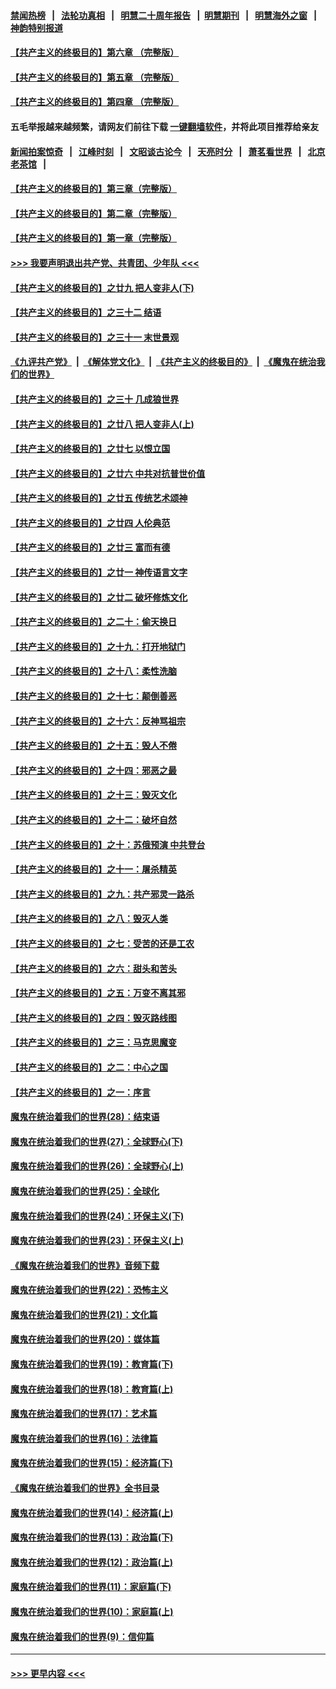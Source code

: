 #### [禁闻热榜](热点新闻.md?=0)  &nbsp;&nbsp;|&nbsp;&nbsp; [法轮功真相](https://github.com/gfw-breaker/truth/blob/master/README.md?=0) &nbsp;&nbsp;|&nbsp;&nbsp; [明慧二十周年报告](https://github.com/gfw-breaker/mh-reports/blob/master/README.md?=0) &nbsp;&nbsp;|&nbsp;&nbsp;[明慧期刊](https://github.com/gfw-breaker/mh-qikan) &nbsp;&nbsp;|&nbsp;&nbsp; [明慧海外之窗](https://github.com/gfw-breaker/mh-news/blob/master/README.md?=0) &nbsp;&nbsp;|&nbsp;&nbsp; [神韵特别报道](https://github.com/gfw-breaker/mh-news/blob/master/shenyun.md?=0)
#### [【共产主义的终极目的】第六章 （完整版）](../pages/nsc422/n11428913.md?t=03161031) 
#### [【共产主义的终极目的】第五章 （完整版）](../pages/nsc422/n11428912.md?t=03161031) 
#### [【共产主义的终极目的】第四章 （完整版）](../pages/nsc422/n11428907.md?t=03161031) 
#### 五毛举报越来越频繁，请网友们前往下载 [一键翻墙软件](https://github.com/gfw-breaker/ssr-accounts)，并将此项目推荐给亲友
#### [新闻拍案惊奇](https://github.com/gfw-breaker/banned-news/blob/master/pages/link4.md) &nbsp;&nbsp;|&nbsp;&nbsp; [江峰时刻](https://github.com/gfw-breaker/banned-news/blob/master/pages/link4.md) &nbsp;&nbsp;|&nbsp;&nbsp; [文昭谈古论今](https://github.com/gfw-breaker/banned-news/blob/master/pages/link4.md) &nbsp;&nbsp;|&nbsp;&nbsp; [天亮时分](https://github.com/gfw-breaker/banned-news/blob/master/pages/link4.md) &nbsp;&nbsp;|&nbsp;&nbsp; [萧茗看世界](https://github.com/gfw-breaker/banned-news/blob/master/pages/link4.md) &nbsp;&nbsp;|&nbsp;&nbsp; [北京老茶馆](https://github.com/gfw-breaker/banned-news/blob/master/pages/link4.md) &nbsp;&nbsp;|&nbsp;&nbsp; 
#### [【共产主义的终极目的】第三章（完整版）](../pages/nsc422/n11428848.md?t=03161031) 
#### [【共产主义的终极目的】第二章（完整版）](../pages/nsc422/n11428831.md?t=03161031) 
#### [【共产主义的终极目的】第一章（完整版）](../pages/nsc422/n11417651.md?t=03161031) 
#### [>>> 我要声明退出共产党、共青团、少年队 <<<](https://github.com/begood0513/goodnews/blob/master/quit/letter.md) 
#### [【共产主义的终极目的】之廿九 把人变非人(下)](../pages/nsc422/n11344140.md?t=03161031) 
#### [【共产主义的终极目的】之三十二 结语](../pages/nsc422/n11360535.md?t=03161031) 
#### [【共产主义的终极目的】之三十一 末世景观](../pages/nsc422/n11351129.md?t=03161031) 
#### [《九评共产党》](https://github.com/begood0513/9ping.md/blob/master/README.md) &nbsp;|&nbsp; [《解体党文化》](../../../../jtdwh.md/blob/master/README.md)  &nbsp;|&nbsp; [《共产主义的终极目的》](../../../../gczydzjmd.md/blob/master/README.md) &nbsp;|&nbsp; [《魔鬼在统治我们的世界》](../../../../mgztzwmdsj.md/blob/master/README.md) 
#### [【共产主义的终极目的】之三十 几成狼世界](../pages/nsc422/n11348280.md?t=03161031) 
#### [【共产主义的终极目的】之廿八 把人变非人(上)](../pages/nsc422/n11340492.md?t=03161031) 
#### [【共产主义的终极目的】之廿七 以恨立国](../pages/nsc422/n11336944.md?t=03161031) 
#### [【共产主义的终极目的】之廿六 中共对抗普世价值](../pages/nsc422/n11324785.md?t=03161031) 
#### [【共产主义的终极目的】之廿五 传统艺术颂神](../pages/nsc422/n11296396.md?t=03161031) 
#### [【共产主义的终极目的】之廿四 人伦典范](../pages/nsc422/n11296397.md?t=03161031) 
#### [【共产主义的终极目的】之廿三 富而有德](../pages/nsc422/n11283598.md?t=03161031) 
#### [【共产主义的终极目的】之廿一 神传语言文字](../pages/nsc422/n11263265.md?t=03161031) 
#### [【共产主义的终极目的】之廿二 破坏修炼文化](../pages/nsc422/n11245728.md?t=03161031) 
#### [【共产主义的终极目的】之二十：偷天换日](../pages/nsc422/n11238846.md?t=03161031) 
#### [【共产主义的终极目的】之十九：打开地狱门](../pages/nsc422/n11206376.md?t=03161031) 
#### [【共产主义的终极目的】之十八：柔性洗脑](../pages/nsc422/n11199994.md?t=03161031) 
#### [【共产主义的终极目的】之十七：颠倒善恶](../pages/nsc422/n11179782.md?t=03161031) 
#### [【共产主义的终极目的】之十六：反神骂祖宗](../pages/nsc422/n11166798.md?t=03161031) 
#### [【共产主义的终极目的】之十五：毁人不倦](../pages/nsc422/n11166792.md?t=03161031) 
#### [【共产主义的终极目的】之十四：邪恶之最](../pages/nsc422/n11150249.md?t=03161031) 
#### [【共产主义的终极目的】之十三：毁灭文化](../pages/nsc422/n11135227.md?t=03161031) 
#### [【共产主义的终极目的】之十二：破坏自然](../pages/nsc422/n11135214.md?t=03161031) 
#### [【共产主义的终极目的】之十：苏俄预演 中共登台](../pages/nsc422/n11118424.md?t=03161031) 
#### [【共产主义的终极目的】之十一：屠杀精英](../pages/nsc422/n11118442.md?t=03161031) 
#### [【共产主义的终极目的】之九：共产邪灵一路杀](../pages/nsc422/n11114139.md?t=03161031) 
#### [【共产主义的终极目的】之八：毁灭人类](../pages/nsc422/n11108503.md?t=03161031) 
#### [【共产主义的终极目的】之七：受苦的还是工农](../pages/nsc422/n11101809.md?t=03161031) 
#### [【共产主义的终极目的】之六：甜头和苦头](../pages/nsc422/n11096971.md?t=03161031) 
#### [【共产主义的终极目的】之五：万变不离其邪](../pages/nsc422/n11091285.md?t=03161031) 
#### [【共产主义的终极目的】之四：毁灭路线图](../pages/nsc422/n11086284.md?t=03161031) 
#### [【共产主义的终极目的】之三：马克思魔变](../pages/nsc422/n11061941.md?t=03161031) 
#### [【共产主义的终极目的】之二：中心之国](../pages/nsc422/n11047728.md?t=03161031) 
#### [【共产主义的终极目的】之一：序言](../pages/nsc422/n11086077.md?t=03161031) 
#### [魔鬼在统治着我们的世界(28)：结束语](../pages/nsc422/n10936246.md?t=03161031) 
#### [魔鬼在统治着我们的世界(27)：全球野心(下)](../pages/nsc422/n10928319.md?t=03161031) 
#### [魔鬼在统治着我们的世界(26)：全球野心(上)](../pages/nsc422/n10900318.md?t=03161031) 
#### [魔鬼在统治着我们的世界(25)：全球化](../pages/nsc422/n10788205.md?t=03161031) 
#### [魔鬼在统治着我们的世界(24)：环保主义(下)](../pages/nsc422/n10695307.md?t=03161031) 
#### [魔鬼在统治着我们的世界(23)：环保主义(上)](../pages/nsc422/n10688613.md?t=03161031) 
#### [《魔鬼在统治着我们的世界》音频下载](../pages/nsc422/n10635553.md?t=03161031) 
#### [魔鬼在统治着我们的世界(22)：恐怖主义](../pages/nsc422/n10614727.md?t=03161031) 
#### [魔鬼在统治着我们的世界(21)：文化篇](../pages/nsc422/n10597706.md?t=03161031) 
#### [魔鬼在统治着我们的世界(20)：媒体篇](../pages/nsc422/n10586579.md?t=03161031) 
#### [魔鬼在统治着我们的世界(19)：教育篇(下)](../pages/nsc422/n10564808.md?t=03161031) 
#### [魔鬼在统治着我们的世界(18)：教育篇(上)](../pages/nsc422/n10526970.md?t=03161031) 
#### [魔鬼在统治着我们的世界(17)：艺术篇](../pages/nsc422/n10499093.md?t=03161031) 
#### [魔鬼在统治着我们的世界(16)：法律篇](../pages/nsc422/n10485969.md?t=03161031) 
#### [魔鬼在统治着我们的世界(15)：经济篇(下)](../pages/nsc422/n10469975.md?t=03161031) 
#### [《魔鬼在统治着我们的世界》全书目录](../pages/nsc422/n10464261.md?t=03161031) 
#### [魔鬼在统治着我们的世界(14)：经济篇(上)](../pages/nsc422/n10457370.md?t=03161031) 
#### [魔鬼在统治着我们的世界(13)：政治篇(下)](../pages/nsc422/n10448270.md?t=03161031) 
#### [魔鬼在统治着我们的世界(12)：政治篇(上)](../pages/nsc422/n10444576.md?t=03161031) 
#### [魔鬼在统治着我们的世界(11)：家庭篇(下)](../pages/nsc422/n10440961.md?t=03161031) 
#### [魔鬼在统治着我们的世界(10)：家庭篇(上)](../pages/nsc422/n10435448.md?t=03161031) 
#### [魔鬼在统治着我们的世界(9)：信仰篇](../pages/nsc422/n10432159.md?t=03161031) 

----
#### [ >>> 更早内容 <<< ](../indexes/nsc422-earlier.md)
